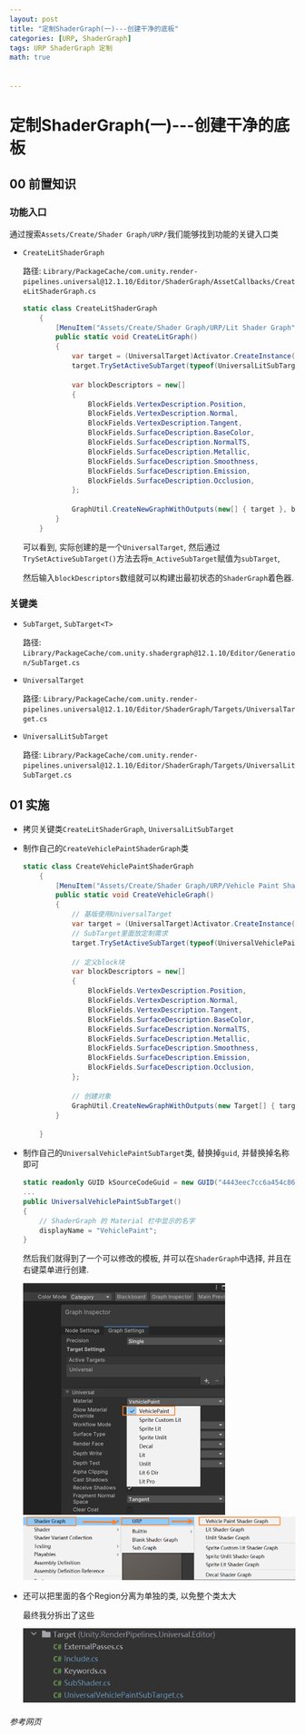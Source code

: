 ```yaml
---
layout: post
title: "定制ShaderGraph(一)---创建干净的底板"
categories: [URP, ShaderGraph]
tags: URP ShaderGraph 定制
math: true


---
```


# 定制ShaderGraph(一)---创建干净的底板

## 00 前置知识

### 功能入口

通过搜索`Assets/Create/Shader Graph/URP/`我们能够找到功能的关键入口类

- `CreateLitShaderGraph`

  路径: `Library/PackageCache/com.unity.render-pipelines.universal@12.1.10/Editor/ShaderGraph/AssetCallbacks/CreateLitShaderGraph.cs`

  ```c#
  static class CreateLitShaderGraph
      {
          [MenuItem("Assets/Create/Shader Graph/URP/Lit Shader Graph", priority = CoreUtils.Priorities.assetsCreateShaderMenuPriority)]
          public static void CreateLitGraph()
          {
              var target = (UniversalTarget)Activator.CreateInstance(typeof(UniversalTarget));
              target.TrySetActiveSubTarget(typeof(UniversalLitSubTarget));
  
              var blockDescriptors = new[]
              {
                  BlockFields.VertexDescription.Position,
                  BlockFields.VertexDescription.Normal,
                  BlockFields.VertexDescription.Tangent,
                  BlockFields.SurfaceDescription.BaseColor,
                  BlockFields.SurfaceDescription.NormalTS,
                  BlockFields.SurfaceDescription.Metallic,
                  BlockFields.SurfaceDescription.Smoothness,
                  BlockFields.SurfaceDescription.Emission,
                  BlockFields.SurfaceDescription.Occlusion,
              };
  
              GraphUtil.CreateNewGraphWithOutputs(new[] { target }, blockDescriptors);
          }
      }
  ```

  可以看到, 实际创建的是一个`UniversalTarget`, 然后通过`TrySetActiveSubTarget()`方法去将`m_ActiveSubTarget`赋值为`subTarget`,

  然后输入`blockDescriptors`数组就可以构建出最初状态的`ShaderGraph`着色器. 

### 关键类

- `SubTarget`, `SubTarget<T>`

  路径: `Library/PackageCache/com.unity.shadergraph@12.1.10/Editor/Generation/SubTarget.cs`

- `UniversalTarget`

  路径: `Library/PackageCache/com.unity.render-pipelines.universal@12.1.10/Editor/ShaderGraph/Targets/UniversalTarget.cs`

- `UniversalLitSubTarget`

  路径: `Library/PackageCache/com.unity.render-pipelines.universal@12.1.10/Editor/ShaderGraph/Targets/UniversalLitSubTarget.cs`

## 01 实施

- 拷贝关键类`CreateLitShaderGraph`, `UniversalLitSubTarget`

- 制作自己的`CreateVehiclePaintShaderGraph`类

  ```c#
  static class CreateVehiclePaintShaderGraph
      {
          [MenuItem("Assets/Create/Shader Graph/URP/Vehicle Paint Shader Graph", priority = CoreUtils.Priorities.assetsCreateShaderMenuPriority)]
          public static void CreateVehicleGraph()
          {
              // 基版使用UniversalTarget
              var target = (UniversalTarget)Activator.CreateInstance(typeof(UniversalTarget));
              // SubTarget里面放定制需求
              target.TrySetActiveSubTarget(typeof(UniversalVehiclePaintSubTarget));
              
              // 定义block块
              var blockDescriptors = new[]
              {
                  BlockFields.VertexDescription.Position,
                  BlockFields.VertexDescription.Normal,
                  BlockFields.VertexDescription.Tangent,
                  BlockFields.SurfaceDescription.BaseColor,
                  BlockFields.SurfaceDescription.NormalTS,
                  BlockFields.SurfaceDescription.Metallic,
                  BlockFields.SurfaceDescription.Smoothness,
                  BlockFields.SurfaceDescription.Emission,
                  BlockFields.SurfaceDescription.Occlusion,
              };
  
              // 创建对象
              GraphUtil.CreateNewGraphWithOutputs(new Target[] { target }, blockDescriptors);
          }
  
      }
  ```

  

- 制作自己的`UniversalVehiclePaintSubTarget`类, 替换掉`guid`, 并替换掉名称即可

  ```c#
  static readonly GUID kSourceCodeGuid = new GUID("4443eec7cc6a454c86378894f2e8a868"); // UniversalVehiclePaintSubTarget.cs
  ...
  public UniversalVehiclePaintSubTarget()
  {
      // ShaderGraph 的 Material 栏中显示的名字
      displayName = "VehiclePaint";
  }
  ```

  然后我们就得到了一个可以修改的模板, 并可以在`ShaderGraph`中选择, 并且在右键菜单进行创建.

  <img src="/assets/image/image-20250726133320963.png" alt="image-20250726133320963" style="zoom:50%;" />

  <img src="/assets/image/image-20250726133722824.png" alt="image-20250726133722824" style="zoom:50%;" />

- 还可以把里面的各个Region分离为单独的类, 以免整个类太大

  最终我分拆出了这些

  ![image-20250819132541235](/assets/image/image-20250819132541235.png)



###### 参考网页
